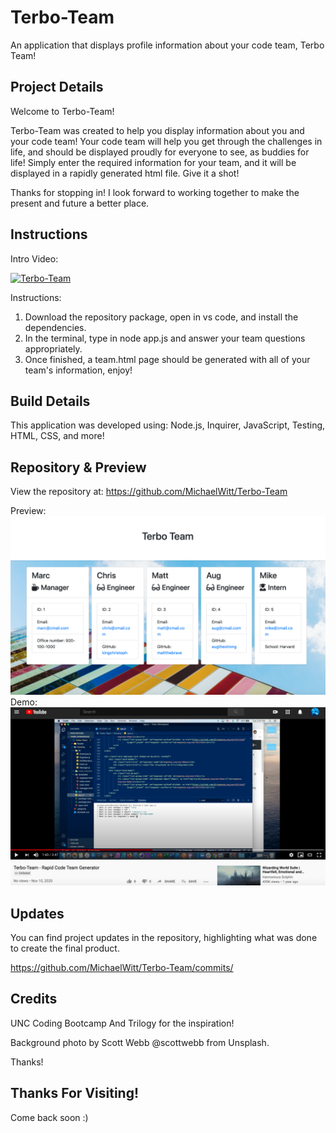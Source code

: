 # Terbo-Team
An application that displays profile information about your code team, Terbo Team!

## Project Details

Welcome to Terbo-Team! 

Terbo-Team was created to help you display information about you and your code team! Your code team will help you get through the challenges in life, and should be displayed proudly for everyone to see, as buddies for life! Simply enter the required information for your team, and it will be displayed in a rapidly generated html file. Give it a shot! 

Thanks for stopping in! I look forward to working together to make the present and future a better place.

## Instructions

Intro Video: 

[![Terbo-Team](https://img.youtube.com/vi/2O2ftBC3l0E/0.jpg)](https://youtu.be/2O2ftBC3l0E)

Instructions:

1. Download the repository package, open in vs code, and install the dependencies.
2. In the terminal, type in node app.js and answer your team questions appropriately.
3. Once finished, a team.html page should be generated with all of your team's information, enjoy! 

## Build Details

This application was developed using: Node.js, Inquirer, JavaScript, Testing, HTML, CSS, and more! 

## Repository & Preview

View the repository at: https://github.com/MichaelWitt/Terbo-Team

Preview: ![Screenshot](./Assets/Terbo-Team-Preview.png)
Demo: ![Screenshot](./Assets/Terbo-Team-Youtube.png)

## Updates

You can find project updates in the repository, highlighting what was done to create the final product.

https://github.com/MichaelWitt/Terbo-Team/commits/

## Credits

UNC Coding Bootcamp And Trilogy for the inspiration! 

Background photo by Scott Webb @scottwebb from Unsplash.

Thanks! 

## Thanks For Visiting!

Come back soon :)
